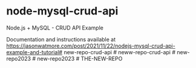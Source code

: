 # node-mysql-crud-api

Node.js + MySQL - CRUD API Example

Documentation and instructions available at https://jasonwatmore.com/post/2021/11/22/nodejs-mysql-crud-api-example-and-tutorial# new-repo-crud-api
#   n e w w - r e p o - c r u d - a p i  
 #   n e w - r e p o 2 0 2 3  
 #   n e w - r e p o 2 0 2 3  
 # THE-NEW-REPO

